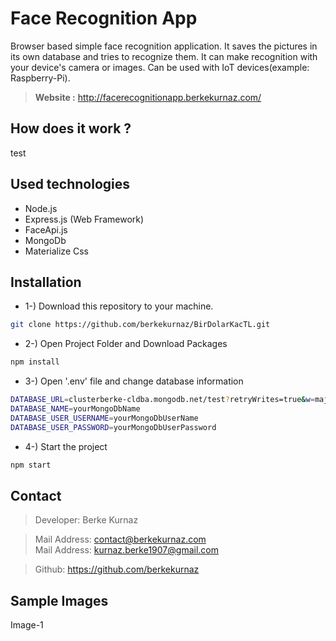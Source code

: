 # Face Recognition App
Browser based simple face recognition application. It saves the pictures in its own database and tries to recognize them. 
It can make recognition with your device's camera or images. Can be used with IoT devices(example: Raspberry-Pi).

> **Website :** http://facerecognitionapp.berkekurnaz.com/

## How does it work ?
test

## Used technologies
- Node.js
- Express.js (Web Framework)
- FaceApi.js
- MongoDb
- Materialize Css

## Installation
- 1-) Download this repository to your machine.
```bash
git clone https://github.com/berkekurnaz/BirDolarKacTL.git
```
- 2-) Open Project Folder and Download Packages
```bash
npm install
```
- 3-) Open '.env' file and change database information
```bash
DATABASE_URL=clusterberke-cldba.mongodb.net/test?retryWrites=true&w=majority
DATABASE_NAME=yourMongoDbName
DATABASE_USER_USERNAME=yourMongoDbUserName
DATABASE_USER_PASSWORD=yourMongoDbUserPassword
```
- 4-) Start the project
```bash
npm start
```

## Contact
> Developer: Berke Kurnaz

> Mail Address: contact@berkekurnaz.com <br/>
> Mail Address: kurnaz.berke1907@gmail.com

> Github: https://github.com/berkekurnaz

## Sample Images
Image-1
